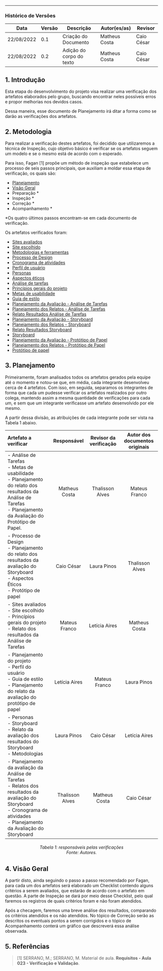 ***

### Histórico de Versões

**Data** | **Versão** | **Descrição** | **Autor(es/as)** | **Revisor** |
--- | --- | --- | --- | --- |
22/08/2022 | 0.1 | Criação do Documento | Matheus Costa | Caio César
22/08/2022 | 0.2 | Adição do corpo do texto | Matheus Costa | Caio César

## 1. Introdução

Esta etapa do desenvolvimento do projeto visa realizar uma verificação dos artefatos elaborados pelo grupo, buscando encontrar neles possíveis erros e propor melhorias nos devidos casos.

Dessa maneira, esse documento de Planejamento irá ditar a forma como se darão as verificações dos artefatos.


## 2. Metodologia

Para realizar a verificação destes artefatos, foi decidido que utilizaremos a técnica de Inspeção, cujo objetivo básico é verificar se os artefatos seguem um modelo e se o mesmo está de acordo com o esperado.

Para isso, Fagan [1] propõe um método de inspeção que estabelece um processo de seis passos principais, que auxiliam a moldar essa etapa de verificação, os quais são:

- [Planejamento](#3-planejamento)
- [Visão Geral](#4-visão-geral)
- Preparação *
- Inspeção *
- Correção *
- Acompanhamento *

*Os quatro últimos passos encontram-se em cada documento de verificação.

Os artefatos verificados foram:

- [Sites avaliados](../planejamento/analiseSites/escolha-do-site.md)
- [Site escolhido](../planejamento/analiseSites/site-escolhido.md)
- [Metodologias e ferramentas](../planejamento/metodologia-e-processos.md)
- [Processo de Design](../planejamento/processo-de-design.md)
- [Cronograma de atividades](../planejamento/cronograma-de-atividades.md)
- [Perfil de usuário](../analise-de-requisitos/Perfil-de-usuario.md)
- [Personas](../analise-de-requisitos/personas.md)
- [Aspectos éticos](../analise-de-requisitos/aspectos-eticos.md)
- [Análise de tarefas](../analise-de-requisitos/analise-de-tarefas.md)
- [Princípios gerais do projeto](../analise-de-requisitos/principios-gerais.md)
- [Metas de usabilidade](../analise-de-requisitos/metas-de-usabilidade.md)
- [Guia de estilo](../analise-de-requisitos/guia-de-estilo.md)
- [Planejamento da Avaliação - Análise de Tarefas](../designAvalEDesenv/nivel1/analiseTarefas/planejamento-analise-tarefas.md)
- [Planejamento dos Relatos - Análise de Tarefas](../designAvalEDesenv/nivel1/analiseTarefas/planej-relato-result-analise-tarefas.md)
- [Relato Resultados Análise de Tarefas](../designAvalEDesenv/nivel1/analiseTarefas/relato-result-analise-tarefas.md)
- [Planejamento da Avaliação - Storyboard](../designAvalEDesenv/nivel1/storyboard/planejamento-da-avaliacao-do-storyboard.md)
- [Planejamento dos Relatos - Storyboard](../designAvalEDesenv/nivel1/storyboard/planej-relato-result-storyboard.md)
- [Relato Resultados Storyboard](../designAvalEDesenv/nivel1/storyboard/relato-da-avalia%C3%A7%C3%A3o-do-storyboard.md)
- [Storyboard](../designAvalEDesenv/nivel1/storyboard/storyboard.md)
- [Planejamento da Avaliação - Protótipo de Papel](../designAvalEDesenv/nivel2/prototPapel/planej-avaliacao-prototipo-papel.md)
- [Planejamento dos Relatos - Protótipo de Papel](../designAvalEDesenv/nivel2/prototPapel/relato_papel.md)
- [Protótipo de papel](../designAvalEDesenv/nivel2/prototPapel/planej-avaliacao-prototipo-papel.md)

## 3. Planejamento

Primeiramente, foram analisados todos os artefatos gerados pela equipe até o momento e notou-se que, em média, cada integrante desenvolveu cerca de 4 artefatos. Com isso, em seguida, separamos os integrantes de forma que cada um pudesse verificar os artefatos realizados por outro colega, mantendo assim a mesma quantidade de verificações para cada um, e sem que um integrante verificasse um artefato desenvolvido por ele mesmo.

A partir dessa divisão, as atribuições de cada integrante pode ser vista na Tabela 1 abaixo.

| Artefato a verificar | Responsável | Revisor da verificação | Autor dos documentos originais  |
| :------------------ | :---------: | :-----: | :---: |
| - Análise de Tarefas<br>- Metas de usabilidade<br>- Planejamento do relato dos resultados da Análise de Tarefas<br> - Planejamento da Avaliação do Protótipo de Papel.    |  Matheus Costa  | Thalisson Alves |  Mateus Franco   |
| - Processo de Design<br>- Planejamento do relato dos resultados da avaliação do Storyboard <br>- Aspectos Éticos <br> - Protótipo de papel |  Caio César | Laura Pinos |  Thalisson Alves   |
| - Sites avaliados <br>- Site escolhido<br>- Princípios gerais do projeto<br>- Relato dos resultados da Análise de Tarefas <br> |  Mateus Franco | Letícia Aires |  Matheus Costa |
| - Planejamento do projeto <br>- Perfil do usuário <br>- Guia de estilo <br>- Planejamento do relato da avaliação do protótipo de papel  <br> |  Letícia Aires | Mateus Franco |  Laura Pinos |
| - Personas <br>- Storyboard <br>- Relato da avaliação dos resultados do Storyboard<br>- Metodologias | Laura Pinos  | Caio César | Letícia Aires |
| - Planejamento da avaliação da Análise de Tarefas <br>- Relatos dos resultados da avaliação do Storyboard <br>- Cronograma de  atividades<br>- Planejamento da Avaliação do Storyboard | Thalisson Alves | Matheus Costa | Caio César |

<h6 align = "center">Tabela 1: responsáveis pelas verificações<br>Fonte: Autores. </h6>

## 4. Visão Geral

A partir disto, ainda seguindo o passo a passo recomendado por Fagan, para cada um dos artefatos será elaborado um Checklist contendo alguns critérios a serem avaliados, que estarão de acordo com o artefato em questão. A parte de Inspeção se dará por meio desse Checklist, pelo qual faremos os registros de quais critérios foram e não foram atendidos.

Após a checagem, faremos uma breve análise dos resultados, comparando os critérios atendidos e os não atendidos. No tópico de Correção serão as descritos os eventuais pontos a serem corrigidos e o tópico de Acompanhamento conterá um gráfico que descreverá essa análise observada.

## 5. Referências

> [1] SERRANO, M.; SERRANO, M. Material de aula. **Requisitos - Aula 023 - Verificação e Validação**.
